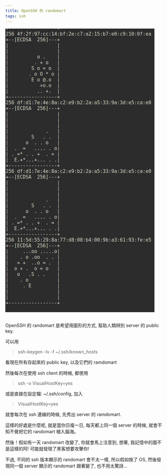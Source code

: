 ```yaml
---
title: OpenSSH 的 randomart
tags: ssh
---
```


![](../images/randomart.png "randomart examples")

~~~

~~~

OpenSSH 的 randomart 是希望用圖形的方式, 幫助人類辨別 server 的 public key. 

可以用

> ssh-keygen -lv -f ~/.ssh/known_hosts

看現在所有存起來的 public key, 以及它們的 ramdomart


然後每次在使用 ssh client 的時候, 都使用

> ssh -o VisualHostKey=yes   


或是直接在設定檔: ~/.ssh/config, 加入

> VisualHostKey=yes   

就會每次在 ssh 連線的時候, 先秀出 server 的 ramdomart.


這樣的好處是什麼呢, 就是當你日複一日, 每天都上同一個 server 的時候,
就會不知不覺把它的 randomart 植入腦海。

然後！假如有一天 randomart 改變了, 你就會馬上注意到, 想著, 我記憶中的圖不是這樣的阿!
可能就發現了黑客想要攻擊你!

不過, 不同的 ssh 版本顯示的 randomart 會不太一樣, 所以假如換了 OS, 然後發現同一個 server 顯示的 randomart 跟著變了, 也不用太驚訝...


